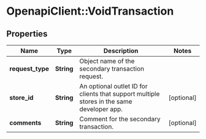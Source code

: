 # OpenapiClient::VoidTransaction

## Properties
Name | Type | Description | Notes
------------ | ------------- | ------------- | -------------
**request_type** | **String** | Object name of the secondary transaction request. | 
**store_id** | **String** | An optional outlet ID for clients that support multiple stores in the same developer app. | [optional] 
**comments** | **String** | Comment for the secondary transaction. | [optional] 


